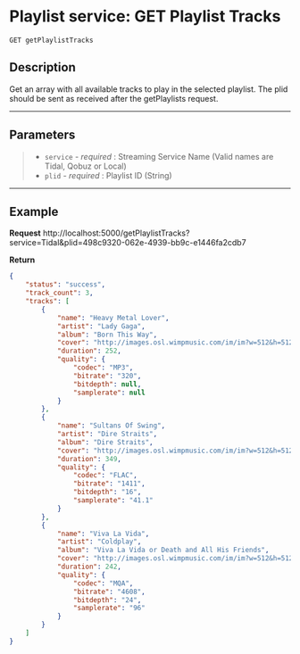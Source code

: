# Playlist service: GET Playlist Tracks
    GET getPlaylistTracks

## Description

Get an array with all available tracks to play in the selected playlist.
The plid should be sent as received after the getPlaylists request.

***
## Parameters
> + `service` - _required_ : Streaming Service Name (Valid names are Tidal, Qobuz or Local)
> + `plid` - _required_ : Playlist ID (String)
***

## Example
**Request**
    http://localhost:5000/getPlaylistTracks?service=Tidal&plid=498c9320-062e-4939-bb9c-e1446fa2cdb7
    
**Return**
```json
{
    "status": "success",
    "track_count": 3,
    "tracks": [
        {
            "name": "Heavy Metal Lover",
            "artist": "Lady Gaga",
            "album": "Born This Way",
            "cover": "http://images.osl.wimpmusic.com/im/im?w=512&h=512&albumid=77669919",
            "duration": 252,
            "quality": {
                "codec": "MP3",
                "bitrate": "320",
                "bitdepth": null,
                "samplerate": null
            }
        },
        {
            "name": "Sultans Of Swing",
            "artist": "Dire Straits",
            "album": "Dire Straits",
            "cover": "http://images.osl.wimpmusic.com/im/im?w=512&h=512&albumid=622353",
            "duration": 349,
            "quality": {
                "codec": "FLAC",
                "bitrate": "1411",
                "bitdepth": "16",
                "samplerate": "41.1"
            }
        },
        {
            "name": "Viva La Vida",
            "artist": "Coldplay",
            "album": "Viva La Vida or Death and All His Friends",
            "cover": "http://images.osl.wimpmusic.com/im/im?w=512&h=512&albumid=1783269",
            "duration": 242,
            "quality": {
                "codec": "MQA",
                "bitrate": "4608",
                "bitdepth": "24",
                "samplerate": "96"
            }
        }
    ]
}
```
